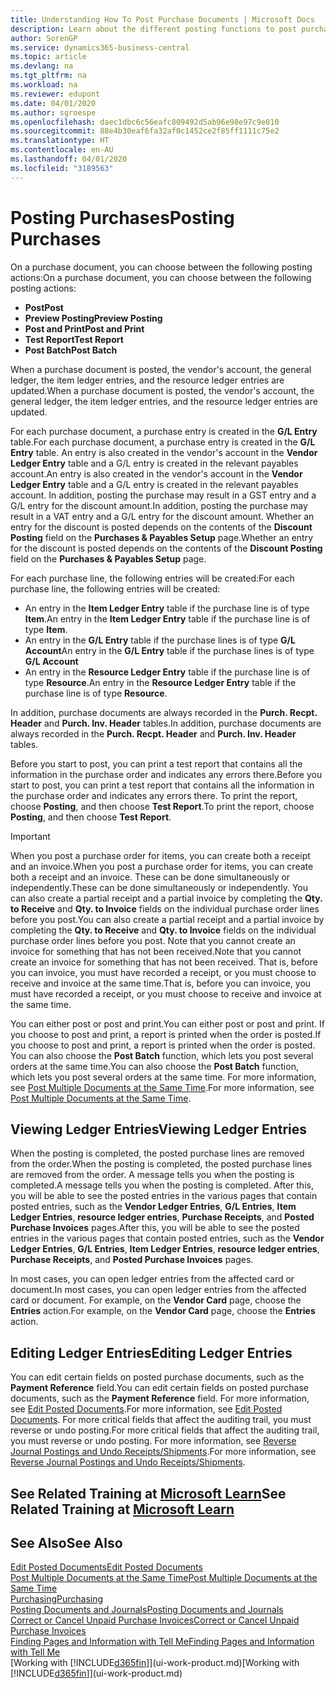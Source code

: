 ```yaml
---
title: Understanding How To Post Purchase Documents | Microsoft Docs
description: Learn about the different posting functions to post purchase documents, and how you can update posted documents.
author: SorenGP
ms.service: dynamics365-business-central
ms.topic: article
ms.devlang: na
ms.tgt_pltfrm: na
ms.workload: na
ms.reviewer: edupont
ms.date: 04/01/2020
ms.author: sgroespe
ms.openlocfilehash: daec1dbc6c56eafc809492d5ab96e98e97c9e010
ms.sourcegitcommit: 88e4b30eaf6fa32af0c1452ce2f85ff1111c75e2
ms.translationtype: HT
ms.contentlocale: en-AU
ms.lasthandoff: 04/01/2020
ms.locfileid: "3189563"
---
```

# <a name="posting-purchases"></a><span data-ttu-id="2b296-103">Posting Purchases</span><span class="sxs-lookup"><span data-stu-id="2b296-103">Posting Purchases</span></span>
<span data-ttu-id="2b296-104">On a purchase document, you can choose between the following posting actions:</span><span class="sxs-lookup"><span data-stu-id="2b296-104">On a purchase document, you can choose between the following posting actions:</span></span>

* <span data-ttu-id="2b296-105">**Post**</span><span class="sxs-lookup"><span data-stu-id="2b296-105">**Post**</span></span>
* <span data-ttu-id="2b296-106">**Preview Posting**</span><span class="sxs-lookup"><span data-stu-id="2b296-106">**Preview Posting**</span></span>
* <span data-ttu-id="2b296-107">**Post and Print**</span><span class="sxs-lookup"><span data-stu-id="2b296-107">**Post and Print**</span></span>
* <span data-ttu-id="2b296-108">**Test Report**</span><span class="sxs-lookup"><span data-stu-id="2b296-108">**Test Report**</span></span>
* <span data-ttu-id="2b296-109">**Post Batch**</span><span class="sxs-lookup"><span data-stu-id="2b296-109">**Post Batch**</span></span>

<span data-ttu-id="2b296-110">When a purchase document is posted, the vendor's account, the general ledger, the item ledger entries, and the resource ledger entries  are updated.</span><span class="sxs-lookup"><span data-stu-id="2b296-110">When a purchase document is posted, the vendor's account, the general ledger, the item ledger entries, and the resource ledger entries  are updated.</span></span>

<span data-ttu-id="2b296-111">For each purchase document, a purchase entry is created in the **G/L Entry** table.</span><span class="sxs-lookup"><span data-stu-id="2b296-111">For each purchase document, a purchase entry is created in the **G/L Entry** table.</span></span> <span data-ttu-id="2b296-112">An entry is also created in the vendor's account in the **Vendor Ledger Entry** table and a G/L entry is created in the relevant payables account.</span><span class="sxs-lookup"><span data-stu-id="2b296-112">An entry is also created in the vendor's account in the **Vendor Ledger Entry** table and a G/L entry is created in the relevant payables account.</span></span> <span data-ttu-id="2b296-113">In addition, posting the purchase may result in a GST entry and a G/L entry for the discount amount.</span><span class="sxs-lookup"><span data-stu-id="2b296-113">In addition, posting the purchase may result in a VAT entry and a G/L entry for the discount amount.</span></span> <span data-ttu-id="2b296-114">Whether an entry for the discount is posted depends on the contents of the **Discount Posting** field on the **Purchases & Payables Setup** page.</span><span class="sxs-lookup"><span data-stu-id="2b296-114">Whether an entry for the discount is posted depends on the contents of the **Discount Posting** field on the **Purchases & Payables Setup** page.</span></span>

<span data-ttu-id="2b296-115">For each purchase line, the following entries will be created:</span><span class="sxs-lookup"><span data-stu-id="2b296-115">For each purchase line, the following entries will be created:</span></span>
- <span data-ttu-id="2b296-116">An entry in the **Item Ledger Entry** table if the purchase line is of type **Item**.</span><span class="sxs-lookup"><span data-stu-id="2b296-116">An entry in the **Item Ledger Entry** table if the purchase line is of type **Item**.</span></span>
- <span data-ttu-id="2b296-117">An entry in the **G/L Entry** table if the purchase lines is of type **G/L Account**</span><span class="sxs-lookup"><span data-stu-id="2b296-117">An entry in the **G/L Entry** table if the purchase lines is of type **G/L Account**</span></span>
- <span data-ttu-id="2b296-118">An entry in the **Resource Ledger Entry** table if the purchase line is of type **Resource**.</span><span class="sxs-lookup"><span data-stu-id="2b296-118">An entry in the **Resource Ledger Entry** table if the purchase line is of type **Resource**.</span></span>

<span data-ttu-id="2b296-119">In addition, purchase documents are always recorded in the **Purch. Recpt. Header** and **Purch. Inv. Header** tables.</span><span class="sxs-lookup"><span data-stu-id="2b296-119">In addition, purchase documents are always recorded in the **Purch. Recpt. Header** and **Purch. Inv. Header** tables.</span></span>

<span data-ttu-id="2b296-120">Before you start to post, you can print a test report that contains all the information in the purchase order and indicates any errors there.</span><span class="sxs-lookup"><span data-stu-id="2b296-120">Before you start to post, you can print a test report that contains all the information in the purchase order and indicates any errors there.</span></span> <span data-ttu-id="2b296-121">To print the report, choose **Posting**, and then choose **Test Report**.</span><span class="sxs-lookup"><span data-stu-id="2b296-121">To print the report, choose **Posting**, and then choose **Test Report**.</span></span>

> [!IMPORTANT]  
>   <span data-ttu-id="2b296-122">When you post a purchase order for items, you can create both a receipt and an invoice.</span><span class="sxs-lookup"><span data-stu-id="2b296-122">When you post a purchase order for items, you can create both a receipt and an invoice.</span></span> <span data-ttu-id="2b296-123">These can be done simultaneously or independently.</span><span class="sxs-lookup"><span data-stu-id="2b296-123">These can be done simultaneously or independently.</span></span> <span data-ttu-id="2b296-124">You can also create a partial receipt and a partial invoice by completing the **Qty. to Receive** and **Qty. to Invoice** fields on the individual purchase order lines before you post.</span><span class="sxs-lookup"><span data-stu-id="2b296-124">You can also create a partial receipt and a partial invoice by completing the **Qty. to Receive** and **Qty. to Invoice** fields on the individual purchase order lines before you post.</span></span> <span data-ttu-id="2b296-125">Note that you cannot create an invoice for something that has not been received.</span><span class="sxs-lookup"><span data-stu-id="2b296-125">Note that you cannot create an invoice for something that has not been received.</span></span> <span data-ttu-id="2b296-126">That is, before you can invoice, you must have recorded a receipt, or you must choose to receive and invoice at the same time.</span><span class="sxs-lookup"><span data-stu-id="2b296-126">That is, before you can invoice, you must have recorded a receipt, or you must choose to receive and invoice at the same time.</span></span>

<span data-ttu-id="2b296-127">You can either post or post and print.</span><span class="sxs-lookup"><span data-stu-id="2b296-127">You can either post or post and print.</span></span> <span data-ttu-id="2b296-128">If you choose to post and print, a report is printed when the order is posted.</span><span class="sxs-lookup"><span data-stu-id="2b296-128">If you choose to post and print, a report is printed when the order is posted.</span></span> <span data-ttu-id="2b296-129">You can also choose the **Post Batch** function, which lets you post several orders at the same time.</span><span class="sxs-lookup"><span data-stu-id="2b296-129">You can also choose the **Post Batch** function, which lets you post several orders at the same time.</span></span> <span data-ttu-id="2b296-130">For more information, see [Post Multiple Documents at the Same Time](ui-batch-posting.md).</span><span class="sxs-lookup"><span data-stu-id="2b296-130">For more information, see [Post Multiple Documents at the Same Time](ui-batch-posting.md).</span></span>

## <a name="viewing-ledger-entries"></a><span data-ttu-id="2b296-131">Viewing Ledger Entries</span><span class="sxs-lookup"><span data-stu-id="2b296-131">Viewing Ledger Entries</span></span>
<span data-ttu-id="2b296-132">When the posting is completed, the posted purchase lines are removed from the order.</span><span class="sxs-lookup"><span data-stu-id="2b296-132">When the posting is completed, the posted purchase lines are removed from the order.</span></span> <span data-ttu-id="2b296-133">A message tells you when the posting is completed.</span><span class="sxs-lookup"><span data-stu-id="2b296-133">A message tells you when the posting is completed.</span></span> <span data-ttu-id="2b296-134">After this, you will be able to see the posted entries in the various pages that contain posted entries, such as the **Vendor Ledger Entries**, **G/L Entries**, **Item Ledger Entries**, **resource ledger entries**, **Purchase Receipts**, and **Posted Purchase Invoices** pages.</span><span class="sxs-lookup"><span data-stu-id="2b296-134">After this, you will be able to see the posted entries in the various pages that contain posted entries, such as the **Vendor Ledger Entries**, **G/L Entries**, **Item Ledger Entries**, **resource ledger entries**, **Purchase Receipts**, and **Posted Purchase Invoices** pages.</span></span>

<span data-ttu-id="2b296-135">In most cases, you can open ledger entries from the affected card or document.</span><span class="sxs-lookup"><span data-stu-id="2b296-135">In most cases, you can open ledger entries from the affected card or document.</span></span> <span data-ttu-id="2b296-136">For example, on the **Vendor Card** page, choose the **Entries** action.</span><span class="sxs-lookup"><span data-stu-id="2b296-136">For example, on the **Vendor Card** page, choose the **Entries** action.</span></span>

## <a name="editing-ledger-entries"></a><span data-ttu-id="2b296-137">Editing Ledger Entries</span><span class="sxs-lookup"><span data-stu-id="2b296-137">Editing Ledger Entries</span></span>
<span data-ttu-id="2b296-138">You can edit certain fields on posted purchase documents, such as the **Payment Reference** field.</span><span class="sxs-lookup"><span data-stu-id="2b296-138">You can edit certain fields on posted purchase documents, such as the **Payment Reference** field.</span></span> <span data-ttu-id="2b296-139">For more information, see [Edit Posted Documents](across-edit-posted-document.md).</span><span class="sxs-lookup"><span data-stu-id="2b296-139">For more information, see [Edit Posted Documents](across-edit-posted-document.md).</span></span> <span data-ttu-id="2b296-140">For more critical fields that affect the auditing trail, you must reverse or undo posting.</span><span class="sxs-lookup"><span data-stu-id="2b296-140">For more critical fields that affect the auditing trail, you must reverse or undo posting.</span></span> <span data-ttu-id="2b296-141">For more information, see [Reverse Journal Postings and Undo Receipts/Shipments](finance-how-reverse-journal-posting.md).</span><span class="sxs-lookup"><span data-stu-id="2b296-141">For more information, see [Reverse Journal Postings and Undo Receipts/Shipments](finance-how-reverse-journal-posting.md).</span></span>

## <a name="see-related-training-at-microsoft-learn"></a><span data-ttu-id="2b296-142">See Related Training at [Microsoft Learn](/learn/modules/receive-invoice-dynamics-d365-business-central/index)</span><span class="sxs-lookup"><span data-stu-id="2b296-142">See Related Training at [Microsoft Learn](/learn/modules/receive-invoice-dynamics-d365-business-central/index)</span></span>

## <a name="see-also"></a><span data-ttu-id="2b296-143">See Also</span><span class="sxs-lookup"><span data-stu-id="2b296-143">See Also</span></span>
[<span data-ttu-id="2b296-144">Edit Posted Documents</span><span class="sxs-lookup"><span data-stu-id="2b296-144">Edit Posted Documents</span></span>](across-edit-posted-document.md)  
[<span data-ttu-id="2b296-145">Post Multiple Documents at the Same Time</span><span class="sxs-lookup"><span data-stu-id="2b296-145">Post Multiple Documents at the Same Time</span></span>](ui-batch-posting.md)  
[<span data-ttu-id="2b296-146">Purchasing</span><span class="sxs-lookup"><span data-stu-id="2b296-146">Purchasing</span></span>](purchasing-manage-purchasing.md)  
[<span data-ttu-id="2b296-147">Posting Documents and Journals</span><span class="sxs-lookup"><span data-stu-id="2b296-147">Posting Documents and Journals</span></span>](ui-post-documents-journals.md)  
[<span data-ttu-id="2b296-148">Correct or Cancel Unpaid Purchase Invoices</span><span class="sxs-lookup"><span data-stu-id="2b296-148">Correct or Cancel Unpaid Purchase Invoices</span></span>](purchasing-how-correct-cancel-unpaid-purchase-invoices.md)  
[<span data-ttu-id="2b296-149">Finding Pages and Information with Tell Me</span><span class="sxs-lookup"><span data-stu-id="2b296-149">Finding Pages and Information with Tell Me</span></span>](ui-search.md)  
<span data-ttu-id="2b296-150">[Working with [!INCLUDE[d365fin](includes/d365fin_md.md)]](ui-work-product.md)</span><span class="sxs-lookup"><span data-stu-id="2b296-150">[Working with [!INCLUDE[d365fin](includes/d365fin_md.md)]](ui-work-product.md)</span></span>
